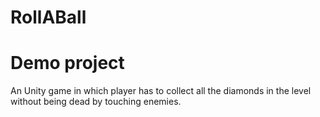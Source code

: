 # RollABall
# Demo project
An Unity game in which player has to collect all the diamonds in the level without being dead by touching enemies. 
